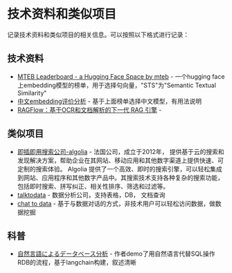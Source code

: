 # 技术资料和类似项目

记录技术资料和类似项目的相关信息。可以按照以下格式进行记录：

## 技术资料

- [MTEB Leaderboard - a Hugging Face Space by mteb](https://huggingface.co/spaces/mteb/leaderboard) - 一个hugging face 上embedding模型的榜单，用于选择句向量，"STS"为"Semantic Textual Similarity"
- [中文embedding评价分析](https://zhuanlan.zhihu.com/p/679166797) - 基于上面榜单选择中文模型，有用法说明
- [RAGFlow：基于OCR和文档解析的下一代 RAG 引擎](https://zhuanlan.zhihu.com/p/691598930) - 

## 类似项目

- [即插即用搜索公司-algolia](https://www.algolia.com/doc/) - 法国公司，成立于2012年， 提供基于云的搜索和发现解决方案，帮助企业在其网站、移动应用和其他数字渠道上提供快速、可定制的搜索体验。 Algolia 提供了一个高效、即时的搜索引擎，可以轻松集成到网站、应用程序和其他数字产品中。其搜索技术支持各种复杂的搜索功能，包括即时搜索、拼写纠正、相关性排序、筛选和过滤等。
- [talktodata](https://talktodata.ai/) - 数据分析公司，支持表格，DB， 文档查询
- [chat to data](https://chata.ai/) - 基于与数据对话的方式，非技术用户可以轻松访问数据，做数据挖掘

## 科普
- [自然言語によるデータベース分析](https://qiita.com/ksonoda/items/60ccc2a4fde15906654a#5-%E6%96%87%E7%AB%A0%E3%81%A7rdb%E3%81%AB%E3%82%AF%E3%82%A8%E3%83%AA%E3%82%92%E5%AE%9F%E8%A1%8C%E3%81%97%E3%81%A6%E3%81%BF%E3%82%8B) - 作者demo了用自然语言代替SQL操作RDB的流程，基于langchain构建，叙述清晰 